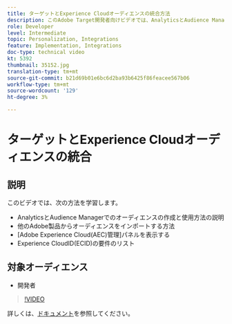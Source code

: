 ```yaml
---
title: ターゲットとExperience Cloudオーディエンスの統合方法
description: このAdobe Target開発者向けビデオでは、AnalyticsとAudience Managerを使用したオーディエンスの作成を実演します。 このビデオを視聴している開発者は、他のAdobe製品からオーディエンスを読み込むことができ、Adobe Experience Cloud(AEC)管理パネルを理解し、Experience CloudID(ECID)の要件をリストできます。
role: Developer
level: Intermediate
topic: Personalization, Integrations
feature: Implementation, Integrations
doc-type: technical video
kt: 5392
thumbnail: 35152.jpg
translation-type: tm+mt
source-git-commit: b21d69b01e6bc6d2ba93b6425f86feacee567b06
workflow-type: tm+mt
source-wordcount: '129'
ht-degree: 3%

---
```



# ターゲットとExperience Cloudオーディエンスの統合

## 説明

このビデオでは、次の方法を学習します。

* AnalyticsとAudience Managerでのオーディエンスの作成と使用方法の説明
* 他のAdobe製品からオーディエンスをインポートする方法
* [Adobe Experience Cloud(AEC)管理]パネルを表示する
* Experience CloudID(ECID)の要件のリスト

## 対象オーディエンス

* 開発者

>[!VIDEO](https://video.tv.adobe.com/v/35152/?quality=12)

詳しくは、[ドキュメント](https://docs.adobe.com/content/help/en/target/using/integrate/mmp.html)を参照してください。
